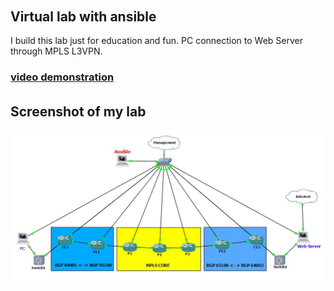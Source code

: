 ######  <h2> Virtual lab with ansible
 
I build this lab just for education and fun. PC connection to Web Server through MPLS L3VPN.
<h3><a href="https://arturfatkul.github.io/ansible/">video demonstration</a></h3>

######  <h2> Screenshot of my lab

<img src="files/l3vpn-ansible.JPG">


